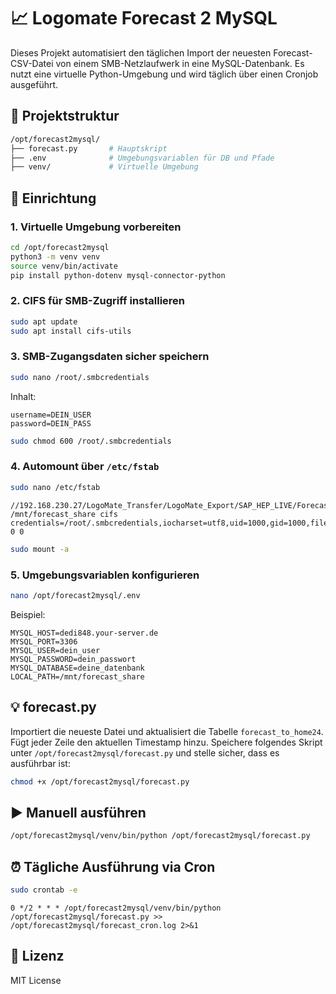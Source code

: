 # 📈 Logomate Forecast 2 MySQL

Dieses Projekt automatisiert den täglichen Import der neuesten Forecast-CSV-Datei von einem SMB-Netzlaufwerk in eine MySQL-Datenbank. Es nutzt eine virtuelle Python-Umgebung und wird täglich über einen Cronjob ausgeführt.

## 📂 Projektstruktur

```bash
/opt/forecast2mysql/
├── forecast.py       # Hauptskript
├── .env              # Umgebungsvariablen für DB und Pfade
├── venv/             # Virtuelle Umgebung
```

## 🧱 Einrichtung

### 1. Virtuelle Umgebung vorbereiten

```bash
cd /opt/forecast2mysql
python3 -m venv venv
source venv/bin/activate
pip install python-dotenv mysql-connector-python
```

### 2. CIFS für SMB-Zugriff installieren

```bash
sudo apt update
sudo apt install cifs-utils
```

### 3. SMB-Zugangsdaten sicher speichern

```bash
sudo nano /root/.smbcredentials
```

Inhalt:

```
username=DEIN_USER
password=DEIN_PASS
```

```bash
sudo chmod 600 /root/.smbcredentials
```

### 4. Automount über `/etc/fstab`

```bash
sudo nano /etc/fstab
```

```
//192.168.230.27/LogoMate_Transfer/LogoMate_Export/SAP_HEP_LIVE/Forecast /mnt/forecast_share cifs credentials=/root/.smbcredentials,iocharset=utf8,uid=1000,gid=1000,file_mode=0644,dir_mode=0755,nofail 0 0
```

```bash
sudo mount -a
```

### 5. Umgebungsvariablen konfigurieren

```bash
nano /opt/forecast2mysql/.env
```

Beispiel:

```
MYSQL_HOST=dedi848.your-server.de
MYSQL_PORT=3306
MYSQL_USER=dein_user
MYSQL_PASSWORD=dein_passwort
MYSQL_DATABASE=deine_datenbank
LOCAL_PATH=/mnt/forecast_share
```

## 💡 forecast.py

Importiert die neueste Datei und aktualisiert die Tabelle `forecast_to_home24`. Fügt jeder Zeile den aktuellen Timestamp hinzu.
Speichere folgendes Skript unter `/opt/forecast2mysql/forecast.py` und stelle sicher, dass es ausführbar ist:

```bash
chmod +x /opt/forecast2mysql/forecast.py
```


## ▶️ Manuell ausführen

```bash
/opt/forecast2mysql/venv/bin/python /opt/forecast2mysql/forecast.py
```

## ⏰ Tägliche Ausführung via Cron

```bash
sudo crontab -e
```

```cron
0 */2 * * * /opt/forecast2mysql/venv/bin/python /opt/forecast2mysql/forecast.py >> /opt/forecast2mysql/forecast_cron.log 2>&1

```

## 🛟 Lizenz

MIT License

